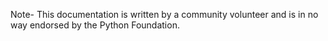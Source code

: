 Note- This documentation is written by a community volunteer and is in no way endorsed by the Python
Foundation.
